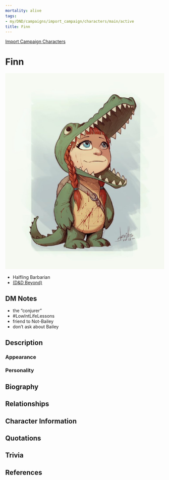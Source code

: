 ```yaml
---
mortality: alive
tags:
- my/DND/campaigns/import_campaign/characters/main/active
title: Finn
---
```


[Import Campaign Characters](/dnd/characters/)

# Finn
![Pasted image 20211106142218.png](/images/dnd/pc-finn.png)
- Halfling Barbarian  
- [(D&D Beyond)](https://ddb.ac/characters/2019554/v1gXQ3)
  
## DM Notes

- the “conjurer”
- #LowIntLifeLessons
- friend to Not-Bailey
- don’t ask about Bailey

## Description

### Appearance

### Personality

## Biography

## Relationships

## Character Information

## Quotations

## Trivia

## References